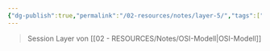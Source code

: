 ```yaml
---
{"dg-publish":true,"permalink":"/02-resources/notes/layer-5/","tags":["netzwerk"],"noteIcon":""}
---
```


>Session Layer von [[02 - RESOURCES/Notes/OSI-Modell\|OSI-Modell]]